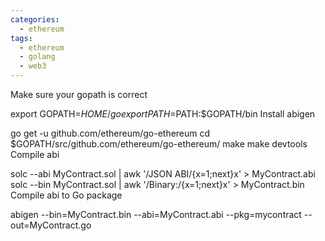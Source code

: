 ```yaml
---
categories:
  - ethereum
tags:
  - ethereum
  - golang
  - web3
---
```


Make sure your gopath is correct

export GOPATH=$HOME/go
export PATH=$PATH:$GOPATH/bin
Install abigen

go get -u github.com/ethereum/go-ethereum
cd $GOPATH/src/github.com/ethereum/go-ethereum/
make
make devtools
Compile abi

solc --abi MyContract.sol | awk '/JSON ABI/{x=1;next}x' > MyContract.abi
solc --bin MyContract.sol | awk '/Binary:/{x=1;next}x' > MyContract.bin
Compile abi to Go package

abigen --bin=MyContract.bin --abi=MyContract.abi --pkg=mycontract --out=MyContract.go
